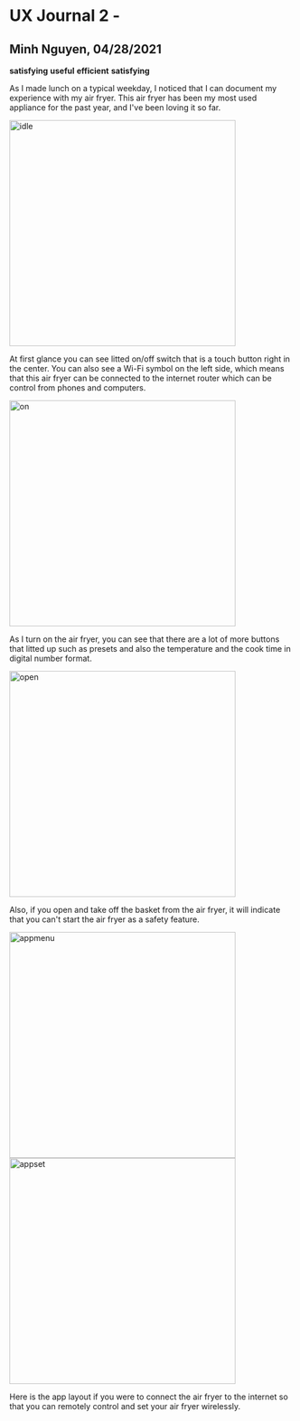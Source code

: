 # UX Journal 2 - 

## Minh Nguyen, 04/28/2021
**satisfying**
**useful**
**efficient**
**satisfying**

As I made lunch on a typical weekday, I noticed that I can document my experience with my air fryer. This air fryer has been my most used appliance for the past year, and I've been loving it so far. 


<img src="idle.jpg" alt="idle" width="400"/>

At first glance you can see litted on/off switch that is a touch button right in the center. You can also see a Wi-Fi symbol on the left side, which means that this
air fryer can be connected to the internet router which can be control from phones and computers.

<img src="on.jpg" alt="on" width="400"/>

As I turn on the air fryer, you can see that there are a lot of more buttons that litted up such as presets and also the temperature and the cook time in digital number format.

<img src="open.jpg" alt="open" width="400"/>

Also, if you open and take off the basket from the air fryer, it will indicate that you can't start the air fryer as a safety feature. 

<img src="appmenu.PNG" alt="appmenu" width="400"/> <img src="appset.PNG" alt="appset" width="400"/>

Here is the app layout if you were to connect the air fryer to the internet so that you can remotely control and set your air fryer wirelessly. 
